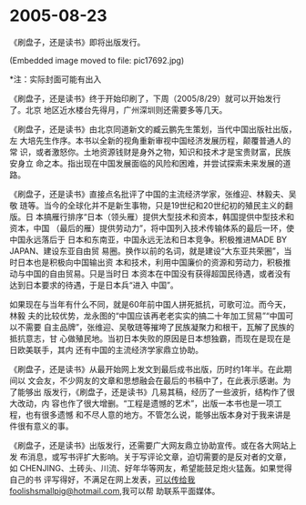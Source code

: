 # 2005-08-23

《刷盘子，还是读书》即将出版发行。

(Embedded image moved to file: pic17692.jpg)

*注：实际封面可能有出入

《刷盘子，还是读书》终于开始印刷了，下周（2005/8/29）就可以开始发行了。北京 地区近水楼台先得月，广州深圳则还需要多等几天。

《刷盘子，还是读书》由北京同道新文的臧云鹏先生策划，当代中国出版社出版，左 大培先生作序。本书以全新的视角重新审视中国经济发展历程，颠覆普通人的常 识，或者激怒你。土地资源钱财是身外之物，知识和技术才是宝贵财富，民族安身立 命之本。指出现在中国发展面临的风险和困难，并尝试探索未来发展的道路。

《刷盘子，还是读书》直接点名批评了中国的主流经济学家，张维迎、林毅夫、吴敬 琏等。当今的全球化并不是新生事物，只是19世纪和20世纪初的殖民主义的翻版。日 本搞雁行排序“日本（领头雁）提供大型技术和资本，韩国提供中型技术和资本，中国 （最后的雁）提供劳动力”，将中国列入技术传输体系的最后一环，使中国永远落后于 日本和东南亚，中国永远无法和日本竞争。积极推进MADE BY JAPAN、建设东亚自由贸 易圈。换作以前的名词，就是建设“大东亚共荣圈”，当时日本也是积极向中国输出资 本和技术，利用中国廉价的资源和劳动力，积极推动与中国的自由贸易。只是当时日 本资本在中国没有获得超国民待遇，或者没有达到日本要求的待遇，于是日本兵“进入 中国”。

如果现在与当年有什么不同，就是60年前中国人拼死抵抗，可歌可泣。而今天，林毅 夫的比较优势，龙永图的“中国应该再老老实实的搞二十年加工贸易”“中国可以不需要 自主品牌”，张维迎、吴敬琏等摧垮了民族凝聚力和根干，瓦解了民族的抵抗意志，甘 心做殖民地。当初日本失败的原因是日本想独霸，而现在是现在是日欧美联手，其内 还有中国的主流经济学家鼎立协助。

《刷盘子，还是读书》从最开始网上发文到最后成书出版，历时约1年半。在此期间以 文会友，不少网友的文章和思想融会在最后的书稿中了，在此表示感谢。为了能够出 版发行，《刷盘子，还是读书》几易其稿，经历了一些波折，结构作了很大改动，内 容也作了很大增删。“工程是遗憾的艺术”，出版一本书也是一项工程，也有很多遗憾 和不尽人意的地方。不管怎么说，能够出版本身对于我来讲是件很有意义的事。

《刷盘子，还是读书》出版发行，还需要广大网友鼎立协助宣传。或在各大网站上发 布消息，或写书评扩大影响。关于写评论文章，迫切需要的是反对者的文章，如 CHENJING、土砖头、川流、好年华等网友，希望能鼓足炮火猛轰。如果觉得自己的书 评写得好，不满足在网上发表，可以传给我foolishsmallpig@hotmail.com,我可以帮 助联系平面媒体。

